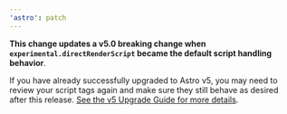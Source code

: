 ```yaml
---
'astro': patch
---
```


**This change updates a v5.0 breaking change when `experimental.directRenderScript` became the default script handling behavior**.

If you have already successfully upgraded to Astro v5, you may need to review your script tags again and make sure they still behave as desired after this release. [See the v5 Upgrade Guide for more details](https://docs.astro.build/en/guides/upgrade-to/v5/#script-tags-are-rendered-directly-as-declared).

